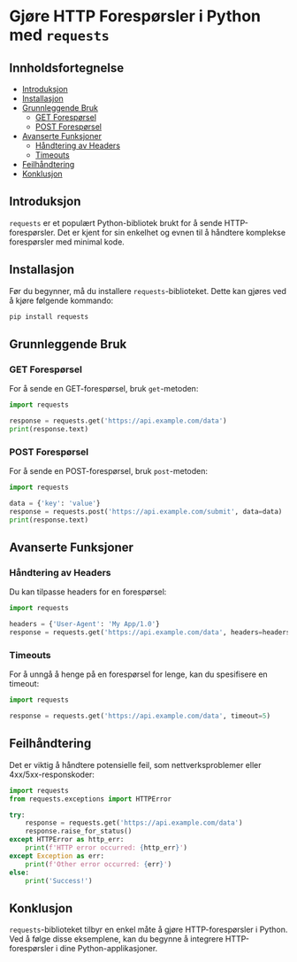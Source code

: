 
# Gjøre HTTP Forespørsler i Python med `requests`

## Innholdsfortegnelse

- [Introduksjon](#introduksjon)
- [Installasjon](#installasjon)
- [Grunnleggende Bruk](#grunnleggende-bruk)
  - [GET Forespørsel](#get-forespørsel)
  - [POST Forespørsel](#post-forespørsel)
- [Avanserte Funksjoner](#avanserte-funksjoner)
  - [Håndtering av Headers](#håndtering-av-headers)
  - [Timeouts](#timeouts)
- [Feilhåndtering](#feilhåndtering)
- [Konklusjon](#konklusjon)

## Introduksjon

`requests` er et populært Python-bibliotek brukt for å sende HTTP-forespørsler. Det er kjent for sin enkelhet og evnen til å håndtere komplekse forespørsler med minimal kode.

## Installasjon

Før du begynner, må du installere `requests`-biblioteket. Dette kan gjøres ved å kjøre følgende kommando:

```bash
pip install requests
```

## Grunnleggende Bruk

### GET Forespørsel

For å sende en GET-forespørsel, bruk `get`-metoden:

```python
import requests

response = requests.get('https://api.example.com/data')
print(response.text)
```

### POST Forespørsel

For å sende en POST-forespørsel, bruk `post`-metoden:

```python
import requests

data = {'key': 'value'}
response = requests.post('https://api.example.com/submit', data=data)
print(response.text)
```

## Avanserte Funksjoner

### Håndtering av Headers

Du kan tilpasse headers for en forespørsel:

```python
import requests

headers = {'User-Agent': 'My App/1.0'}
response = requests.get('https://api.example.com/data', headers=headers)
```

### Timeouts

For å unngå å henge på en forespørsel for lenge, kan du spesifisere en timeout:

```python
import requests

response = requests.get('https://api.example.com/data', timeout=5)
```

## Feilhåndtering

Det er viktig å håndtere potensielle feil, som nettverksproblemer eller 4xx/5xx-responskoder:

```python
import requests
from requests.exceptions import HTTPError

try:
    response = requests.get('https://api.example.com/data')
    response.raise_for_status()
except HTTPError as http_err:
    print(f'HTTP error occurred: {http_err}')
except Exception as err:
    print(f'Other error occurred: {err}')
else:
    print('Success!')
```

## Konklusjon

`requests`-biblioteket tilbyr en enkel måte å gjøre HTTP-forespørsler i Python. Ved å følge disse eksemplene, kan du begynne å integrere HTTP-forespørsler i dine Python-applikasjoner.
